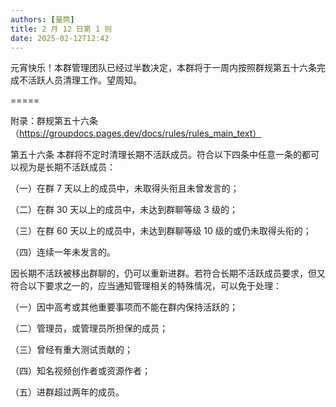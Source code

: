 ```yaml
---
authors: [量筒]
title: 2 月 12 日第 1 则
date: 2025-02-12T12:42
---
```


元宵快乐！本群管理团队已经过半数决定，本群将于一周内按照群规第五十六条完成不活跃人员清理工作。望周知。

=====

附录：群规第五十六条（https://groupdocs.pages.dev/docs/rules/rules_main_text）

第五十六条 本群将不定时清理长期不活跃成员。符合以下四条中任意一条的都可以视为是长期不活跃成员：

（一）在群 7 天以上的成员中，未取得头衔且未曾发言的；

（二）在群 30 天以上的成员中，未达到群聊等级 3 级的；

（三）在群 60 天以上的成员中，未达到群聊等级 10 级的或仍未取得头衔的；

（四）连续一年未发言的。

因长期不活跃被移出群聊的，仍可以重新进群。若符合长期不活跃成员要求，但又符合以下要求之一的，应当通知管理相关的特殊情况，可以免于处理：

（一）因中高考或其他重要事项而不能在群内保持活跃的；

（二）管理员，或管理员所担保的成员；

（三）曾经有重大测试贡献的；

（四）知名视频创作者或资源作者；

（五）进群超过两年的成员。
